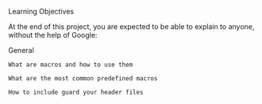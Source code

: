 Learning Objectives

At the end of this project, you are expected to be able to explain to anyone, without the help of Google:

General

	What are macros and how to use them

	What are the most common predefined macros

	How to include guard your header files
